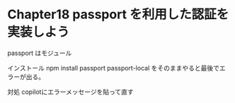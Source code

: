 # Chapter18 passport を利用した認証を実装しよう

passport はモジュール

インストール
npm install passport passport-local をそのままやると最後でエラーが出る。

対処
copilotにエラーメッセージを貼って直す